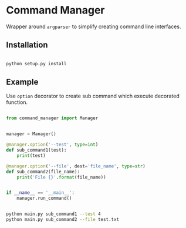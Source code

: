 # Command Manager

Wrapper around `argparser` to simplify creating command line interfaces.

## Installation

```bash

python setup.py install

```

## Example

Use `option` decorator to create sub command which execute decorated function.

```python

from command_manager import Manager


manager = Manager()

@manager.option('--test', type=int)
def sub_command1(test):
    print(test)

@manager.option('--file', dest='file_name', type=str)
def sub_command2(file_name):
    print('File {}'.format(file_name))


if __name__ == '__main__':
    manager.run_command()

```

```bash

python main.py sub_command1 --test 4
python main.py sub_command2 --file test.txt

```
